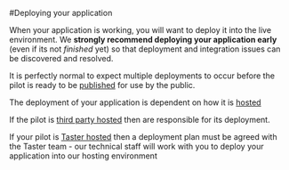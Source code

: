 #Deploying your application

When your application is working, you will want to deploy it into the live environment. We **strongly recommend deploying your application early** (even if its not *finished* yet) so that deployment and integration issues can be discovered and resolved.

It is perfectly normal to expect multiple deployments to occur before the pilot is ready to be [published](publishing) for use by the public.


The deployment of your application is dependent on how it is [hosted](hosting)

If the pilot is [third party hosted](hosting.md#third-party-hosted) then are responsible for its deployment.

If your pilot is [Taster hosted](hosting.md#taster-hosted) then a deployment plan must be agreed with the Taster team - our
technical staff will work with you to deploy your application into our hosting environment

